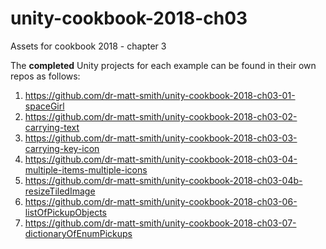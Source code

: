 # unity-cookbook-2018-ch03
Assets for cookbook 2018 - chapter 3

The **completed** Unity projects for each example can be found in their own repos as follows:

1. https://github.com/dr-matt-smith/unity-cookbook-2018-ch03-01-spaceGirl
2. https://github.com/dr-matt-smith/unity-cookbook-2018-ch03-02-carrying-text
3. https://github.com/dr-matt-smith/unity-cookbook-2018-ch03-03-carrying-key-icon
4. https://github.com/dr-matt-smith/unity-cookbook-2018-ch03-04-multiple-items-multiple-icons
5. https://github.com/dr-matt-smith/unity-cookbook-2018-ch03-04b-resizeTiledImage
6. https://github.com/dr-matt-smith/unity-cookbook-2018-ch03-06-listOfPickupObjects
7. https://github.com/dr-matt-smith/unity-cookbook-2018-ch03-07-dictionaryOfEnumPickups

